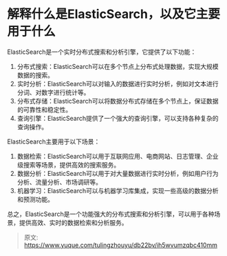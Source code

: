 # 解释什么是ElasticSearch，以及它主要用于什么

ElasticSearch是一个实时分布式搜索和分析引擎，它提供了以下功能：

1. 分布式搜索：ElasticSearch可以在多个节点上分布式处理数据，实现大规模数据的搜索。
2. 实时分析：ElasticSearch可以对输入的数据进行实时分析，例如对文本进行分词、对数字进行统计等。
3. 分布式存储：ElasticSearch可以将数据分布式存储在多个节点上，保证数据的可靠性和稳定性。
4. 查询引擎：ElasticSearch提供了一个强大的查询引擎，可以支持各种复杂的查询操作。

ElasticSearch主要用于以下场景：

1. 数据检索：ElasticSearch可以用于互联网应用、电商网站、日志管理、企业级搜索等场景，提供高效的搜索服务。
2. 数据分析：ElasticSearch可以用于对大量数据进行实时分析，例如用户行为分析、流量分析、市场调研等。
3. 机器学习：ElasticSearch可以与机器学习库集成，实现一些高级的数据分析和预测功能。

总之，ElasticSearch是一个功能强大的分布式搜索和分析引擎，可以用于各种场景，提供高效、实时的数据检索和分析服务。


> 原文: <https://www.yuque.com/tulingzhouyu/db22bv/ih5wvumzqbc410mm>